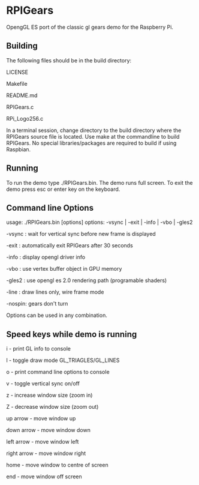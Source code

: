 RPIGears
========

OpengGL ES port of the classic gl gears demo for the Raspberry Pi.

Building
--------
The following files should be in the build directory:

LICENSE

Makefile

README.md

RPIGears.c

RPi_Logo256.c


In a terminal session, change directory to the build directory where the 
RPIGears source file is located.  Use make at the commandline to build
RPIGears.  No special libraries/packages are required to build if using Raspbian.


Running
-------

To run the demo type ./RPIGears.bin.  The demo runs full screen.  To
exit the demo press esc or enter key on the keyboard.


Command line Options
--------------------
usage: ./RPIGears.bin [options]
options: -vsync | -exit | -info | -vbo | -gles2

-vsync : wait for vertical sync before new frame is displayed

-exit  : automatically exit RPIGears after 30 seconds

-info  : display opengl driver info

-vbo   : use vertex buffer object in GPU memory

-gles2 : use opengl es 2.0 rendering path (programable shaders)

-line  : draw lines only, wire frame mode

-nospin: gears don't turn


Options can be used in any combination.


Speed keys while demo is running
-----------------------------
i - print GL info to console

l - toggle draw mode GL_TRIAGLES/GL_LINES

o - print command line options to console

v - toggle vertical sync on/off

z - increase window size (zoom in)

Z - decrease window size (zoom out)

up arrow - move window up

down arrow - move window down

left arrow - move window left

right arrow - move window right

home - move window to centre of screen

end - move window off screen
